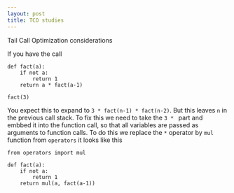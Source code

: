 ```yaml
---
layout: post
title: TCO studies
---
```


Tail Call Optimization considerations


If you have the call 

    def fact(a):
        if not a:
            return 1
        return a * fact(a-1)
        
    fact(3)
    
You expect this to expand to `3 * fact(n-1) * fact(n-2)`. But this
leaves `n` in the previous call stack. To fix this we need to take
the `3 * ` part and embbed it into the function call, so that all
variables are passed as arguments to function calls. To do this we
replace the `*` operator by `mul` function from `operators` it looks
like this

    from operators import mul
    
    def fact(a):
        if not a:
            return 1
        return mul(a, fact(a-1))
        
        
        
